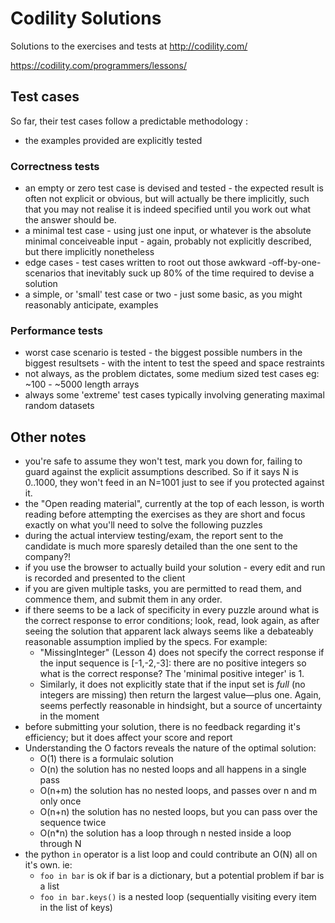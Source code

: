 # Codility Solutions

Solutions to the exercises and tests at http://codility.com/

https://codility.com/programmers/lessons/

## Test cases

So far, their test cases follow a predictable methodology :

* the examples provided are explicitly tested

### Correctness tests
* an empty or zero test case is devised and tested - the expected result is often not explicit or obvious, but will actually be there implicitly, such that you may not realise it is indeed specified until you work out what the answer should be.
* a minimal test case - using just one input, or whatever is the absolute minimal conceiveable input - again, probably not explicitly described, but there implicitly nonetheless
* edge cases - test cases written to root out those awkward -off-by-one- scenarios that inevitably suck up 80% of the time required to devise a solution
* a simple, or 'small' test case or two - just some basic, as you might reasonably anticipate, examples

### Performance tests

* worst case scenario is tested - the biggest possible numbers in the biggest resultsets - with the intent to test the speed and space restraints
* not always, as the problem dictates, some medium sized test cases eg: ~100 - ~5000 length arrays
* always some 'extreme' test cases typically involving generating maximal random datasets

## Other notes

* you're safe to assume they won't test, mark you down for, failing to guard against the explicit assumptions described. So if it says N is 0..1000, they won't feed in an N=1001 just to see if you protected against it.
* the "Open reading material", currently at the top of each lesson, is worth reading before attempting the exercises as they are short and focus exactly on what you'll need to solve the following puzzles
* during the actual interview testing/exam, the report sent to the candidate is much more sparesly detailed than the one sent to the company?!
* if you use the browser to actually build your solution - every edit and run is recorded and presented to the client
* if you are given multiple tasks, you are permitted to read them, and commence them, and submit them in any order.
* if there seems to be a lack of specificity in every puzzle around what is the correct response to error conditions; look, read, look again, as
   after seeing the solution that apparent lack always seems like a debateably reasonable assumption implied by the specs.
   For example:
    * "MissingInteger" (Lesson 4) does not specify the correct response if the input sequence is [-1,-2,-3]:
   there are no positive integers so what is the correct response? The 'minimal positive integer' is 1.
    * Similarly, it does not explicitly state that if the input set is _full_ (no integers are missing) then return 
   the largest value—plus one.  Again, seems perfectly reasonable in hindsight, but a source of uncertainty in the moment
* before submitting your solution, there is no feedback regarding it's efficiency; but it does affect your score and report
* Understanding the O factors reveals the nature of the optimal solution:
   * O(1) there is a formulaic solution 
   * O(n) the solution has no nested loops and all happens in a single pass
   * O(n+m) the solution has no nested loops, and passes over n and m only once
   * O(n+n) the solution has no nested loops, but you can pass over the sequence twice
   * O(n*n) the solution has a loop through n nested inside a loop through N
* the python `in` operator is a list loop and could contribute an O(N) all on it's own. ie:
    * `foo in bar` is ok if bar is a dictionary, but a potential problem if bar is a list
    * `foo in bar.keys()` is a nested loop (sequentially visiting every item in the list of keys)
